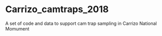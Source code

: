# Carrizo_camtraps_2018
A set of code and data to support cam trap sampling in Carrizo National Momument
